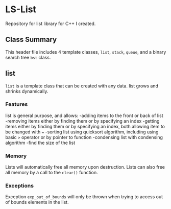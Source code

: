 # LS-List
Repository for list library for C++ I created.

## Class Summary
This header file includes 4 template classes, `list`, `stack`, `queue`, and a binary search tree  `bst` class. 

## list
`list` is a template class that can be created with any data. list grows and shrinks dynamically.
### Features
list is general purpose, and allows:
-adding items to the front or back of list
-removing items either by finding them or by specifying an index
-getting items either by finding them or by specifying an index, both allowing item to be changed with `=`
-sorting list using quicksort algorithm, including using basic `>` operator or by pointer to function
-condensing list with condensing algorithm
-find the size of the list

### Memory
Lists will automatically free all memory upon destruction. 
Lists can also free all memory by a call to the `clear()` function.

### Exceptions
Exception `exp_out_of_bounds` will only be thrown when trying to access out of bounds elements in the list.
